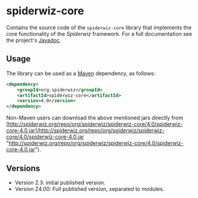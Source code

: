 # spiderwiz-core
Contains the source code of the `spiderwiz-core` library that implements the core functionality of the *Spiderwiz* framework. For a full documentation see the project's [Javadoc](http://spiderwiz.org/web/docs/apidocs/ "Javadoc").

##  Usage
The library can be used as a [Maven](http://maven.apache.org/ "Maven") dependency, as follows:
```xml
<dependency>
    <groupId>org.spiderwiz</groupId>
    <artifactId>spiderwiz-core</artifactId>
    <version>4.0</version>
</dependency>
```
Non-Maven users can download the above mentioned jars directly from [http://spiderwiz.org/repo/org/spiderwiz/spiderwiz-core/4.0/spiderwiz-core-4.0.jar](http://spiderwiz.org/repo/org/spiderwiz/spiderwiz-core/4.0/spiderwiz-core-4.0.jar "http://spiderwiz.org/repo/org/spiderwiz/spiderwiz-core/4.0/spiderwiz-core-4.0.jar").

## Versions
- Version 2.3: initial published version.
- Version Z4.00: Full published version, separated to modules.
